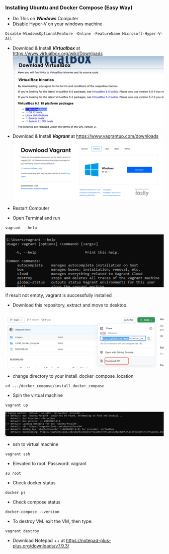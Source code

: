 ### Installing Ubuntu and Docker Compose (Easy Way)

- Do This on ***Windows*** Computer
- Disable Hyper-V on your windows machine

```console
Disable-WindowsOptionalFeature -Online -FeatureName Microsoft-Hyper-V-All
```

- Download & Install ***Virtualbox*** at https://www.virtualbox.org/wiki/Downloads
![alt text](images/2.png "Title")

- Download & Install ***Vagrant*** at https://www.vagrantup.com/downloads
![alt text](images/1.png "Title")

- Restart Computer

- Open Terminal and run

```console
vagrant --help
```
![alt text](images/3.png "Title")

if result not empty, vagrant is successfully installed

- Download this repository, extract and move to desktop.

![alt text](images/4.png "Title")

- change directory to your install_docker_compose_location

```console
cd .../docker_compose/install_docker_compose
```

- Spin the virtual machine

```console
vagrant up
```
![alt text](images/5.png "Title")

- ssh to virtual machine

```console
vagrant ssh
```

- Elevated to root. Password: vagrant

```console
su root
```

- Check docker status

```console
docker ps
```
- Check compose status

```console
docker-compose --version
```

- To destroy VM. exit the VM, then type:

```console
vagrant destroy
```

- Download Notepad ++ at https://notepad-plus-plus.org/downloads/v7.9.3/
